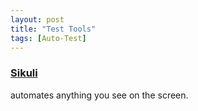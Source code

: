 ```yaml
---
layout: post
title: "Test Tools"
tags: [Auto-Test]
---
```


### [Sikuli](http://www.sikuli.org/)
automates anything you see on the screen.
